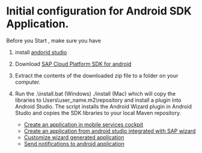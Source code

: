 # Initial configuration for Android SDK Application.

Before you Start , make sure you have

1) install [andorid studio](https://developer.android.com/studio/install)

2) Download [SAP Cloud Platform SDK for android](https://developers.sap.com/trials-downloads.html?search=sap%20cloud%20platform%20sdk%20for%20android)

3) Extract the contents of the downloaded zip file to a folder on your computer.

4) Run the .\install.bat (Windows) ./install (Mac) which will copy the libraries to Users\user_name\.m2\repository and install a plugin into Android Studio. The script installs the Android Wizard plugin in Android Studio and copies the SDK libraries to your local Maven repository.

    - [Create an application in mobile services cockpit](/1_Cloud_SDK_for_Android/Tutorial_1)
    - [Create an application from android studio integrated with SAP wizard](/1_Cloud_SDK_for_Android/Tutorial_2)
    - [Customize wizard generated application](/1_Cloud_SDK_for_Android/Tutorial_3)
    - [Send notifications to android application](/1_Cloud_SDK_for_Android/Tutorial_4)
